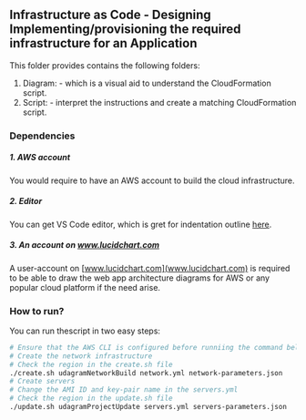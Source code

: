 ## Infrastructure as Code - Designing Implementing/provisioning the required infrastructure for an Application

This folder provides contains the following folders:

1. Diagram: - which is a visual aid to understand the CloudFormation script.
2. Script: - interpret the instructions and create a matching CloudFormation script.

### Dependencies
##### 1. AWS account
You would require to have an AWS account to build the cloud infrastructure.

##### 2. Editor
You can get VS Code editor, which is gret for indentation outline [here](https://code.visualstudio.com/download).

##### 3. An account on www.lucidchart.com
A user-account on [www.lucidchart.com](www.lucidchart.com) is required to be able to draw the web app architecture diagrams for AWS or any popular cloud platform if the need arise.


### How to run?
You can run thescript in two easy steps:
```bash
# Ensure that the AWS CLI is configured before runniing the command below
# Create the network infrastructure
# Check the region in the create.sh file
./create.sh udagramNetworkBuild network.yml network-parameters.json
# Create servers
# Change the AMI ID and key-pair name in the servers.yml
# Check the region in the update.sh file
./update.sh udagramProjectUpdate servers.yml servers-parameters.json
```
